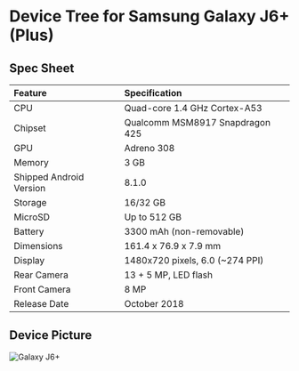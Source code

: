 # Device Tree for Samsung Galaxy J6+ (Plus)

## Spec Sheet

| Feature                 | Specification                     |
| :---------------------- | :-------------------------------- |
| CPU                     | Quad-core 1.4 GHz Cortex-A53      |
| Chipset                 | Qualcomm MSM8917 Snapdragon 425   |
| GPU                     | Adreno 308                        |
| Memory                  | 3 GB                              |
| Shipped Android Version | 8.1.0                             |
| Storage                 | 16/32 GB                          |
| MicroSD                 | Up to 512 GB                      |
| Battery                 | 3300 mAh (non-removable)          |
| Dimensions              | 161.4 x 76.9 x 7.9 mm             |
| Display                 | 1480x720 pixels, 6.0 (~274 PPI)   |
| Rear Camera             | 13 + 5 MP, LED flash              |
| Front Camera            | 8 MP                              |
| Release Date            | October 2018                      |

## Device Picture

![Galaxy J6+](https://smsoptimizedimages.azureedge.net/0017658_samsung-galaxy-j4-plus-16gb-siyah-sm-j415f_415.jpeg "Galaxy J6+")
